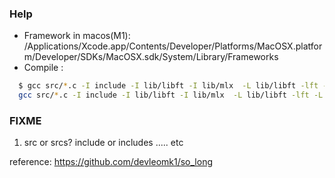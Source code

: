 ### Help

- Framework in macos(M1): /Applications/Xcode.app/Contents/Developer/Platforms/MacOSX.platform/Developer/SDKs/MacOSX.sdk/System/Library/Frameworks
- Compile :

```zsh
  $ gcc src/*.c -I include -I lib/libft -I lib/mlx  -L lib/libft -lft -L lib/mlx -lmlx -framework OpenGL -framework Appkit
  gcc src/*.c -I include -I lib/libft -I lib/mlx  -L lib/libft -lft -L lib/mlx -lmlx -framework OpenGL -framework Appkit   
```

### FIXME

1.  src or srcs? include or includes ..... etc

reference: https://github.com/devleomk1/so_long
